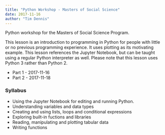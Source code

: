 ```yaml
---
title: "Python Workshop - Masters of Social Science"
date: 2017-11-16
author: "Tim Dennis"
---
```


Python workshop for the Masters of Social Science Program.

This lesson is an introduction to programming in Python for people with little or no previous programming experience. It uses plotting as its motivating example. This lesson references the Jupyter Notebook, but can be taught using a regular Python interpreter as well. Please note that this lesson uses Python 3 rather than Python 2.

* Part 1 - 2017-11-16
* Part 2 - 2017-11-18

### Syllabus

* Using the Jupyter Notebook for editing and running Python.
* Understanding variables and data types
* Creating and using lists, loops and conditional expressions
* Exploring built-in fuctions and libraries
* Reading, manipulating and plotting tabular data
* Writing functions
